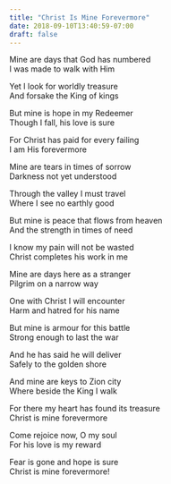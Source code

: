 ```yaml
---
title: "Christ Is Mine Forevermore"
date: 2018-09-10T13:40:59-07:00
draft: false
---
```


Mine are days that God has numbered<br />
I was made to walk with Him

Yet I look for worldly treasure<br />
And forsake the King of kings

But mine is hope in my Redeemer<br />
Though I fall, his love is sure

For Christ has paid for every failing<br />
I am His forevermore

Mine are tears in times of sorrow<br />
Darkness not yet understood

Through the valley I must travel<br />
Where I see no earthly good

But mine is peace that flows from heaven<br />
And the strength in times of need

I know my pain will not be wasted<br />
Christ completes his work in me

Mine are days here as a stranger<br />
Pilgrim on a narrow way

One with Christ I will encounter<br />
Harm and hatred for his name

But mine is armour for this battle<br />
Strong enough to last the war

And he has said he will deliver<br />
Safely to the golden shore

And mine are keys to Zion city<br />
Where beside the King I walk

For there my heart has found its treasure<br />
Christ is mine forevermore

Come rejoice now, O my soul<br />
For his love is my reward

Fear is gone and hope is sure<br />
Christ is mine forevermore!